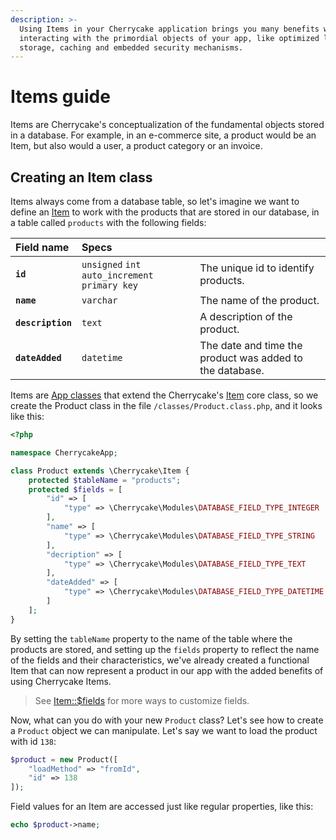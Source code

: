 ```yaml
---
description: >-
  Using Items in your Cherrycake application brings you many benefits when
  interacting with the primordial objects of your app, like optimized loading,
  storage, caching and embedded security mechanisms.
---
```


# Items guide

Items are Cherrycake's conceptualization of the fundamental objects stored in a database. For example, in an e-commerce site, a product would be an Item, but also would a user, a product category or an invoice.

## Creating an Item class

Items always come from a database table, so let's imagine we want to define an [Item](../../reference/core-classes/item/) to work with the products that are stored in our database, in a table called `products` with the following fields:

| Field name | Specs |  |
| :--- | :--- | :--- |
| **`id`** | `unsigned` `int` `auto_increment` `primary key` | The unique id to identify products. |
| **`name`** | `varchar` | The name of the product. |
| **`description`** | `text` | A description of the product. |
| **`dateAdded`** | `datetime` | The date and time the product was added to the database. |

Items are [App classes](../classes-guide.md#app-class-files) that extend the Cherrycake's [Item](../../reference/core-classes/item/) core class, so we create the Product class in the file `/classes/Product.class.php`, and it looks like this:

```php
<?php

namespace CherrycakeApp;

class Product extends \Cherrycake\Item {
    protected $tableName = "products";
    protected $fields = [
        "id" => [
            "type" => \Cherrycake\Modules\DATABASE_FIELD_TYPE_INTEGER
        ],
        "name" => [
            "type" => \Cherrycake\Modules\DATABASE_FIELD_TYPE_STRING
        ],
        "decription" => [
            "type" => \Cherrycake\Modules\DATABASE_FIELD_TYPE_TEXT
        ],
        "dateAdded" => [
            "type" => \Cherrycake\Modules\DATABASE_FIELD_TYPE_DATETIME
        ]
    ];
}
```

By setting the `tableName` property to the name of the table where the products are stored, and setting up the `fields` property to reflect the name of the fields and their characteristics, we've already created a functional Item that can now represent a product in our app with the added benefits of using Cherrycake Items.

> See [Item::$fields](../../reference/core-classes/item/item-properties.md#fields) for more ways to customize fields.

Now, what can you do with your new `Product` class? Let's see how to create a `Product` object we can manipulate. Let's say we want to load the product with id `138`:

```php
$product = new Product([
    "loadMethod" => "fromId",
    "id" => 138
]);
```

Field values for an Item are accessed just like regular properties, like this:

```php
echo $product->name;
```

```text

```

